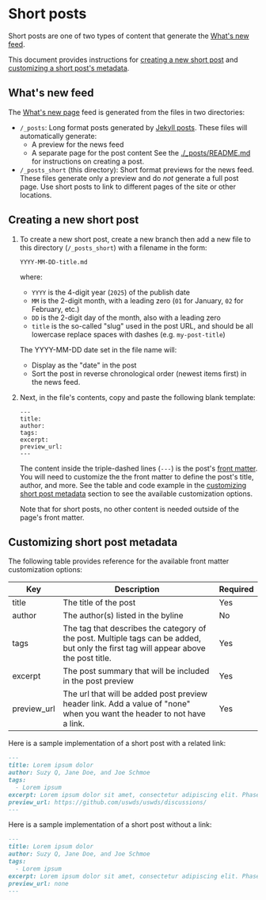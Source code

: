 # Short posts
Short posts are one of two types of content that generate the [What's new feed](#whats-new-feed). 

This document provides instructions for [creating a new short post](#creating-a-new-short-post) and [customizing a short post's metadata](#customizing-short-post-metadata).

## What's new feed

The [What's new page](https://designsystem.digital.gov/about/whats-new/) feed is generated from the files in two directories:
- `/_posts`: Long format posts generated by [Jekyll posts](https://jekyllrb.com/docs/posts/). These files will automatically generate:
    - A preview for the news feed
    - A separate page for the post content
  See the [./_posts/README.md](../_posts/README.md) for instructions on creating a post.
- `/_posts_short` (this directory): Short format previews for the news feed. These files generate only a preview and do _not_ generate a full post page. Use short posts to link to different pages of the site or other locations.

## Creating a new short post

1. To create a new short post, create a new branch then add a new file to this directory (`/_posts_short`) with a filename in the form:

    ```
    YYYY-MM-DD-title.md
    ```
    where:
    - `YYYY` is the 4-digit year (`2025`) of the publish date
    - `MM` is the 2-digit month, with a leading zero (`01` for January, `02` for February, etc.)
    - `DD` is the 2-digit day of the month, also with a leading zero
    - `title` is the so-called "slug" used in the post URL, and should be all lowercase replace spaces with dashes (e.g. `my-post-title`)

    The YYYY-MM-DD date set in the file name will:
    - Display as the "date" in the post
    - Sort the post in reverse chronological order (newest items first) in the news feed.

2. Next, in the file's contents, copy and paste the following blank template:
    ```
    ---
    title:
    author:
    tags:
    excerpt:
    preview_url:
    ---
    ```

    The content inside the triple-dashed lines (`---`) is the post's [front matter](https://jekyllrb.com/docs/front-matter/). You will need to customize the the front matter to define the post's title, author, and more. See the table and code example in the [customizing short post metadata](#customizing-short-post-metadata) section to see the available customization options. 

    Note that for short posts, no other content is needed outside of the page's front matter.

## Customizing short post metadata

The following table provides reference for the available front matter customization options:

| Key | Description | Required |
|--------|--------|--------|
| title | The title of the post | Yes |
| author | The author(s) listed in the byline | No |
| tags | The tag that describes the category of the post. Multiple tags can be added, but only the first tag will appear above the post title. | Yes |
| excerpt | The post summary that will be included in the post preview | Yes |
| preview_url | The url that will be added post preview header link. Add a value of "none" when you want the header to not have a link. | Yes |

Here is a sample implementation of a short post with a related link:

```md
---
title: Lorem ipsum dolor
author: Suzy Q, Jane Doe, and Joe Schmoe
tags:
  - Lorem ipsum
excerpt: Lorem ipsum dolor sit amet, consectetur adipiscing elit. Phasellus egestas sed felis eget sodales.
preview_url: https://github.com/uswds/uswds/discussions/
---
```

Here is a sample implementation of a short post without a link:

```md
---
title: Lorem ipsum dolor
author: Suzy Q, Jane Doe, and Joe Schmoe
tags:
  - Lorem ipsum
excerpt: Lorem ipsum dolor sit amet, consectetur adipiscing elit. Phasellus egestas sed felis eget sodales.
preview_url: none
---
```
